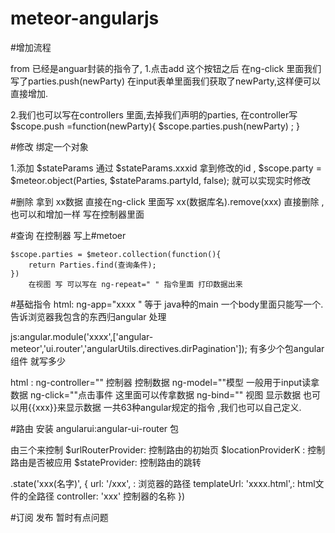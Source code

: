 # meteor-angularjs
#增加流程

 from 已经是anguar封装的指令了,
 1.点击add 这个按钮之后  在ng-click 里面我们写了parties.push(newParty) 在input表单里面我们获取了newParty,这样便可以直接增加.

 2.我们也可以写在controllers 里面,去掉我们声明的parties,
 在controller写
   $scope.push =function(newParty){
     $scope.parties.push(newParty) ;
   }

#修改  绑定一个对象

1.添加 $stateParams
 通过 $stateParams.xxxid  拿到修改的id ,
 $scope.party = $meteor.object(Parties, $stateParams.partyId, false);
 就可以实现实时修改

 #删除
 拿到 xx数据  直接在ng-click 里面写 xx(数据库名).remove(xxx) 直接删除 ,也可以和增加一样 写在控制器里面

 #查询  在控制器 写上#metoer

    $scope.parties = $meteor.collection(function(){
        return Parties.find(查询条件);
    })
        在视图 写 可以写在 ng-repeat=" " 指令里面 打印数据出来

 #基础指令
html: ng-app="xxxx "  等于 java种的main 一个body里面只能写一个.告诉浏览器我包含的东西归angular 处理

js:angular.module('xxxx',['angular-meteor','ui.router','angularUtils.directives.dirPagination']);
有多少个包angular组件 就写多少

html : ng-controller="" 控制器   控制数据
  ng-model=""模型 一般用于input读拿数据
  ng-click=""点击事件 这里面可以传拿数据
ng-bind="" 视图 显示数据 也可以用{{xxx}}来显示数据
 一共63种angular规定的指令 ,我们也可以自己定义.

 #路由
安装 angularui:angular-ui-router 包

由三个来控制
$urlRouterProvider: 控制路由的初始页
$locationProviderK : 控制路由是否被应用
$stateProvider: 控制路由的跳转

 .state('xxx(名字)', {
                url: '/xxx', : 浏览器的路径
                templateUrl: 'xxxx.html',: html文件的全路径
                controller: 'xxx'   控制器的名称
            })

#订阅 发布
  暂时有点问题
